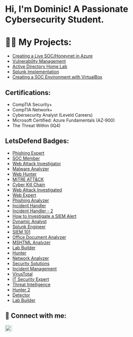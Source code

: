 <h1>Hi, I'm Dominic! A Passionate Cybersecurity Student. </h1>

<h1>👨‍💻 My Projects:</h1>

  - [Creating a Live SOC/Honeynet in Azure](https://github.com/Dmarsh1935/Azure-SOC)
  - [Vulnerability Management](https://github.com/Dmarsh1935/Vulnerability-Management)
  - [Active Directory Home Lab](https://github.com/Dmarsh1935/AD-Lab)
  - [Splunk Implementation](https://github.com/Dmarsh1935/Splunk-Implementation)
  - [Creating a SOC Environment with VirtualBox](https://github.com/Dmarsh1935/Creating-a-SOC-Environment-with-VirtualBox)




## Certifications: 
- CompTIA Security+ 
- CompTIA Network+
- Cybersecurity Analyst (Leveld Careers)
- Microsoft Certified: Azure Fundamentals (AZ-900)
- The Threat Within (IQ4) 


## LetsDefend Badges:
- [Phishing Expert](https://app.letsdefend.io/my-badges/detail/a7f16098-15b9-43ff-bb75-9cab6020f8a2)
- [SOC Member](https://app.letsdefend.io/my-badges/detail/e01d502e-067f-44e2-9507-8373eb2663b2)
- [Web Attack Investigator](https://app.letsdefend.io/my-badges/detail/a5f9d307-1107-40c7-998e-ca09ec93d6db)
- [Malware Analyzer](https://app.letsdefend.io/my-badges/detail/3fe22dab-3b38-4fa0-8e80-c7fd89863594)
- [Web Hunter](https://app.letsdefend.io/my-badges/detail/b6589dc3-e2d8-406d-924d-a84ed0d4efde)
- [MITRE ATT&CK](https://app.letsdefend.io/my-badges/detail/7f5a3a70-326e-4adc-8fbc-e24f1fa1b51f)
- [Cyber Kill Chain](https://app.letsdefend.io/my-badges/detail/b91e3ff1-6d5b-42ac-83a9-a47ae6d34674)
- [Web Attack Investigated](https://app.letsdefend.io/my-badges/detail/4c324635-a1e3-4294-9038-3218e0641c92)
- [Web Expert](https://app.letsdefend.io/my-badges/detail/4c324635-a1e3-4294-9038-3218e0641c92)
- [Phishing Analyzer](https://app.letsdefend.io/my-badges/detail/b009b1d5-8d03-4c5e-bd04-a5fbe49d5fd2)
- [Incident Handler](https://app.letsdefend.io/my-badges/detail/6b7579b3-3081-4458-8f40-77b53f2fab24)
- [Incident Handler - 2](https://app.letsdefend.io/my-badges/detail/6b7579b3-3081-4458-8f40-77b53f2fab24)
- [How to Investigate a SIEM Alert](https://app.letsdefend.io/my-badges/detail/f866a069133b4c9c8dc51b1839dff3f3)
- [Dynamic Analyst](https://app.letsdefend.io/my-badges/detail/801592c1db7f4c79b5eade41a0c7d310)
- [Splunk Engineer](https://app.letsdefend.io/my-badges/detail/cd19bcd8b32146668ca55b61afd5d9ef)
- [SIEM 101](https://app.letsdefend.io/my-badges/detail/5c91c895e22d4c6e9d51670bfd8bf77b)
- [Office Document Analyzer](https://app.letsdefend.io/my-rewards/detail/cb531b3bcf1249a2887a584c254d161f)
- [MSHTML Analyzer](https://app.letsdefend.io/my-rewards/detail/a9a69b9898554ee19e32b037735e8457)
- [Lab Builder](https://app.letsdefend.io/my-rewards/detail/37abdc4a69964fa6a7c287fcd201d1ab)
- [Hunter](https://app.letsdefend.io/my-rewards/detail/e4f91535945648129f301b814f6db468)
- [Network Analyzer](https://app.letsdefend.io/my-rewards/detail/29677bad98be4e34bea0bc722572704d)
- [Security Solutions](https://app.letsdefend.io/my-rewards/detail/81f272e70a1f4acc8479a28887e5bcf4)
- [Incident Management](https://app.letsdefend.io/my-rewards/detail/eea3af56fda144efb77a1bb428b7fa68)
- [VirusTotal](https://app.letsdefend.io/my-rewards/detail/707f4325f65641b2a3ea512e551381ac)
- [IT Security Expert](https://app.letsdefend.io/my-rewards/detail/3c9172aa39674587bc98811ec2e467e9)
- [Threat Intelligence](https://app.letsdefend.io/my-rewards/detail/a4020a86ac22483fa7db3fe6ceec5edb)
- [Hunter 2](https://app.letsdefend.io/my-rewards/detail/377aba55355b48b392950cd185687014)
- [Detector](https://app.letsdefend.io/my-rewards/detail/11ab502e0f3e4b0ea58e1d4ab0996fc5)
- [Lab Builder](https://app.letsdefend.io/my-rewards/detail/2bcc93aa782546f39f48e13fdf2dc1a8)










<h2> 🤳 Connect with me:</h2>

[<img align="left" alt="DominicMarsh | LinkedIn" width="22px" src="https://cdn.jsdelivr.net/npm/simple-icons@v3/icons/linkedin.svg" />][linkedin]


[linkedin]: https://www.linkedin.com/in/dominicmarsh721


